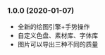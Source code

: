 
### 1.0.0 (2020-01-07)

- 全新的绘图引擎+手势操作
- 自定义色盘、素材库、字体库
- 图片可以导出三种不同的质量

<!-- ```bash
npm i now docsify-cli -D
``` -->

<!-- ?> _TODO_ unit test -->
 


<!-- - [ ] foo
- bar
- [x] baz
- [] bam <~ not working
  - [ ] bim
  - [ ] lim -->